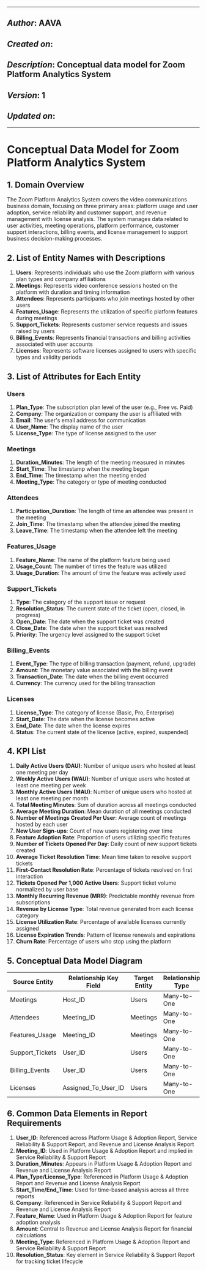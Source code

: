 _____________________________________________
## *Author*: AAVA
## *Created on*: 
## *Description*: Conceptual data model for Zoom Platform Analytics System
## *Version*: 1
## *Updated on*: 
_____________________________________________

# Conceptual Data Model for Zoom Platform Analytics System

## 1. Domain Overview

The Zoom Platform Analytics System covers the video communications business domain, focusing on three primary areas: platform usage and user adoption, service reliability and customer support, and revenue management with license analysis. The system manages data related to user activities, meeting operations, platform performance, customer support interactions, billing events, and license management to support business decision-making processes.

## 2. List of Entity Names with Descriptions

1. **Users**: Represents individuals who use the Zoom platform with various plan types and company affiliations
2. **Meetings**: Represents video conference sessions hosted on the platform with duration and timing information
3. **Attendees**: Represents participants who join meetings hosted by other users
4. **Features_Usage**: Represents the utilization of specific platform features during meetings
5. **Support_Tickets**: Represents customer service requests and issues raised by users
6. **Billing_Events**: Represents financial transactions and billing activities associated with user accounts
7. **Licenses**: Represents software licenses assigned to users with specific types and validity periods

## 3. List of Attributes for Each Entity

### Users
1. **Plan_Type**: The subscription plan level of the user (e.g., Free vs. Paid)
2. **Company**: The organization or company the user is affiliated with
3. **Email**: The user's email address for communication
4. **User_Name**: The display name of the user
5. **License_Type**: The type of license assigned to the user

### Meetings
1. **Duration_Minutes**: The length of the meeting measured in minutes
2. **Start_Time**: The timestamp when the meeting began
3. **End_Time**: The timestamp when the meeting ended
4. **Meeting_Type**: The category or type of meeting conducted

### Attendees
1. **Participation_Duration**: The length of time an attendee was present in the meeting
2. **Join_Time**: The timestamp when the attendee joined the meeting
3. **Leave_Time**: The timestamp when the attendee left the meeting

### Features_Usage
1. **Feature_Name**: The name of the platform feature being used
2. **Usage_Count**: The number of times the feature was utilized
3. **Usage_Duration**: The amount of time the feature was actively used

### Support_Tickets
1. **Type**: The category of the support issue or request
2. **Resolution_Status**: The current state of the ticket (open, closed, in progress)
3. **Open_Date**: The date when the support ticket was created
4. **Close_Date**: The date when the support ticket was resolved
5. **Priority**: The urgency level assigned to the support ticket

### Billing_Events
1. **Event_Type**: The type of billing transaction (payment, refund, upgrade)
2. **Amount**: The monetary value associated with the billing event
3. **Transaction_Date**: The date when the billing event occurred
4. **Currency**: The currency used for the billing transaction

### Licenses
1. **License_Type**: The category of license (Basic, Pro, Enterprise)
2. **Start_Date**: The date when the license becomes active
3. **End_Date**: The date when the license expires
4. **Status**: The current state of the license (active, expired, suspended)

## 4. KPI List

1. **Daily Active Users (DAU)**: Number of unique users who hosted at least one meeting per day
2. **Weekly Active Users (WAU)**: Number of unique users who hosted at least one meeting per week
3. **Monthly Active Users (MAU)**: Number of unique users who hosted at least one meeting per month
4. **Total Meeting Minutes**: Sum of duration across all meetings conducted
5. **Average Meeting Duration**: Mean duration of all meetings conducted
6. **Number of Meetings Created Per User**: Average count of meetings hosted by each user
7. **New User Sign-ups**: Count of new users registering over time
8. **Feature Adoption Rate**: Proportion of users utilizing specific features
9. **Number of Tickets Opened Per Day**: Daily count of new support tickets created
10. **Average Ticket Resolution Time**: Mean time taken to resolve support tickets
11. **First-Contact Resolution Rate**: Percentage of tickets resolved on first interaction
12. **Tickets Opened Per 1,000 Active Users**: Support ticket volume normalized by user base
13. **Monthly Recurring Revenue (MRR)**: Predictable monthly revenue from subscriptions
14. **Revenue by License Type**: Total revenue generated from each license category
15. **License Utilization Rate**: Percentage of available licenses currently assigned
16. **License Expiration Trends**: Pattern of license renewals and expirations
17. **Churn Rate**: Percentage of users who stop using the platform

## 5. Conceptual Data Model Diagram

| Source Entity | Relationship Key Field | Target Entity | Relationship Type |
|---------------|------------------------|---------------|-------------------|
| Meetings | Host_ID | Users | Many-to-One |
| Attendees | Meeting_ID | Meetings | Many-to-One |
| Features_Usage | Meeting_ID | Meetings | Many-to-One |
| Support_Tickets | User_ID | Users | Many-to-One |
| Billing_Events | User_ID | Users | Many-to-One |
| Licenses | Assigned_To_User_ID | Users | Many-to-One |

## 6. Common Data Elements in Report Requirements

1. **User_ID**: Referenced across Platform Usage & Adoption Report, Service Reliability & Support Report, and Revenue and License Analysis Report
2. **Meeting_ID**: Used in Platform Usage & Adoption Report and implied in Service Reliability & Support Report
3. **Duration_Minutes**: Appears in Platform Usage & Adoption Report and Revenue and License Analysis Report
4. **Plan_Type/License_Type**: Referenced in Platform Usage & Adoption Report and Revenue and License Analysis Report
5. **Start_Time/End_Time**: Used for time-based analysis across all three reports
6. **Company**: Referenced in Service Reliability & Support Report and Revenue and License Analysis Report
7. **Feature_Name**: Used in Platform Usage & Adoption Report for feature adoption analysis
8. **Amount**: Central to Revenue and License Analysis Report for financial calculations
9. **Meeting_Type**: Referenced in Platform Usage & Adoption Report and Service Reliability & Support Report
10. **Resolution_Status**: Key element in Service Reliability & Support Report for tracking ticket lifecycle